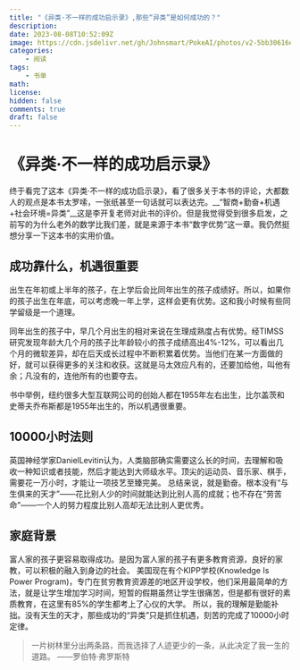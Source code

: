 ```yaml
---
title: "《异类·不一样的成功启示录》,那些“异类”是如何成功的？"
description: 
date: 2023-08-08T10:52:09Z
image: https://cdn.jsdelivr.net/gh/Johnsmart/PokeAI/photos/v2-5bb30616e0fc86f06458a39dcf656d37_720w.jpg
categories:
    - 阅读
tags:
    - 书单 
math: 
license: 
hidden: false
comments: true
draft: false
---
```


# 《异类·不一样的成功启示录》

终于看完了这本《异类·不一样的成功启示录》，看了很多关于本书的评论，大都数人的观点是本书太罗嗦，一张纸甚至一句话就可以表达完。__“智商+勤奋+机遇+社会环境=异类”__这是李开复老师对此书的评价。但是我觉得受到很多启发，之前写的为什么老外的数学比我们差，就是来源于本书“数字优势”这一章。我仍然挺想分享一下这本书的实用价值。

## 成功靠什么，机遇很重要

出生在年初或上半年的孩子，在上学后会比同年出生的孩子成绩好。所以，如果你的孩子出生在年底，可以考虑晚一年上学，这样会更有优势。这和我小时候有些同学留级是一个道理。

同年出生的孩子中，早几个月出生的相对来说在生理成熟度占有优势。经TIMSS研究发现年龄大几个月的孩子比年龄较小的孩子成绩高出4%-12%，可以看出几个月的微软差异，却在后天成长过程中不断积累着优势。当他们在某一方面做的好，就可以获得更多的关注和收获。这就是马太效应凡有的，还要加给他，叫他有余；凡没有的，连他所有的也要夺去。

书中举例，纽约很多大型互联网公司的创始人都在1955年左右出生，比尔盖茨和史蒂夫乔布斯都是1955年出生的，所以机遇很重要。

## 10000小时法则

英国神经学家DanielLevitin认为，人类脑部确实需要这么长的时间，去理解和吸收一种知识或者技能，然后才能达到大师级水平。顶尖的运动员、音乐家、棋手，需要花一万小时，才能让一项技艺至臻完美。
总结来说，就是勤奋。根本没有“与生俱来的天才”——花比别人少的时间就能达到比别人高的成就；也不存在“劳苦命”——一个人的努力程度比别人高却无法比别人更优秀。

## 家庭背景

富人家的孩子更容易取得成功。是因为富人家的孩子有更多教育资源，良好的家教，可以积极的融入到身边的社会。
美国现在有个KIPP学校(Knowledge Is Power Program)，专门在贫穷教育资源差的地区开设学校，他们采用最简单的方法，就是让学生增加学习时间，短暂的假期虽然让学生很痛苦，但是都有很好的素质教育，在这里有85%的学生都考上了心仪的大学。
所以，我的理解是勤能补拙。没有天生的天才，那些成功的“异类”只是抓住机遇，刻苦的完成了10000小时定律。
>一片树林里分出两条路，而我选择了人迹更少的一条，从此决定了我一生的道路。
——罗伯特·弗罗斯特